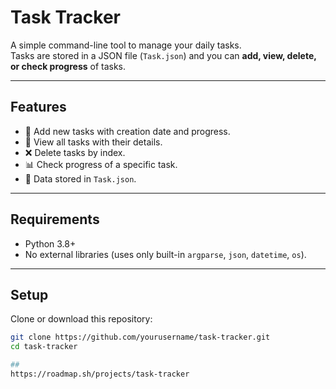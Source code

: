# Task Tracker

A simple command-line tool to manage your daily tasks.  
Tasks are stored in a JSON file (`Task.json`) and you can **add, view, delete, or check progress** of tasks.

---

## Features
- 📌 Add new tasks with creation date and progress.
- 👀 View all tasks with their details.
- ❌ Delete tasks by index.
- 📊 Check progress of a specific task.
- 💾 Data stored in `Task.json`.

---

## Requirements
- Python 3.8+
- No external libraries (uses only built-in `argparse`, `json`, `datetime`, `os`).

---

## Setup
Clone or download this repository:

```bash
git clone https://github.com/yourusername/task-tracker.git
cd task-tracker

##
https://roadmap.sh/projects/task-tracker
